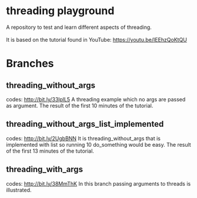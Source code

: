 # threading playground 
A repository to test and learn different aspects of threading.<br/>
<br/>
It is based on the tutorial found in YouTube:
https://youtu.be/IEEhzQoKtQU

# Branches
## threading_without_args
codes: http://bit.ly/33lplL5
A threading example which no args are passed as argument.
The result of the first 10 minutes of the tutorial.

## threading_without_args_list_implemented
codes: http://bit.ly/2UgbBNN
It is threading_without_args that is implemented with list so running 10 do_something would be easy. 
The result of the first 13 minutes of the tutorial.

## threading_with_args
codes: http://bit.ly/38MmThK
In this branch passing arguments to threads is illustrated.